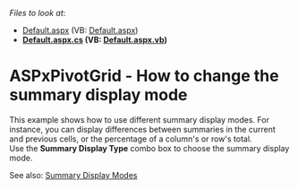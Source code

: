 <!-- default file list -->
*Files to look at*:

* [Default.aspx](./CS/SummaryDisplayMode/Default.aspx) (VB: [Default.aspx](./VB/SummaryDisplayMode/Default.aspx))
* **[Default.aspx.cs](./CS/SummaryDisplayMode/Default.aspx.cs) (VB: [Default.aspx.vb](./VB/SummaryDisplayMode/Default.aspx.vb))**
<!-- default file list end -->
# ASPxPivotGrid - How to change the summary display mode


<p>This example shows how to use different summary display modes. For instance, you can display differences between summaries in the current and previous cells, or the percentage of a column's or row's total.<br>Use the <strong>Summary Display Type</strong> combo box to choose the summary display mode.</p>
<p>See also: <a href="https://documentation.devexpress.com/AspNet/7281/ASP-NET-WebForms-Controls/">Summary Display Modes</a></p>

<br/>


